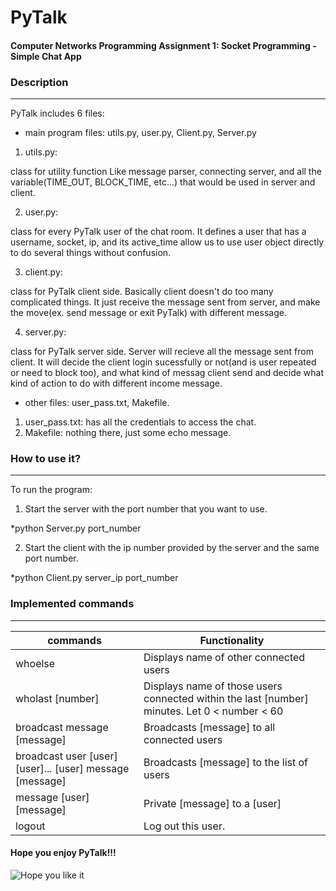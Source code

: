 # PyTalk
#### Computer Networks Programming Assignment 1: Socket Programming - Simple Chat App

### Description
------

PyTalk includes 6 files:

- main program files: utils.py, user.py, Client.py, Server.py

1. utils.py:

class for utility function
Like message parser, connecting server,
and all the variable(TIME_OUT, BLOCK_TIME, etc...)
that would be used in server and client.

2. user.py:

class for every PyTalk user of the chat room.
It defines a user that has a username, socket, ip,
and its active_time allow us to use user object
directly to do several things without confusion.

3. client.py:

class for PyTalk client side. Basically client doesn't do
too many complicated things. It just receive the message
sent from server, and make the move(ex. send message or
exit PyTalk) with different message.

4. server.py:

class for PyTalk server side. Server will recieve all
the message sent from client. It will decide the client
login sucessfully or not(and is user repeated or need to
block too), and what kind of messag client send and decide
what kind of action to do with different income message.

- other files: user_pass.txt, Makefile.

1. user_pass.txt: has all the credentials to access the chat.
2. Makefile: nothing there, just some echo message.

### How to use it?
------

To run the program:

1. Start the server with the port number that you want to use.

*python Server.py port_number

2. Start the client with the ip number provided by the server and the same port number.

*python Client.py server_ip port_number

### Implemented commands
------

|commands                       |Functionality                                 |
|-------------------------------|----------------------------------------------|
|whoelse                        |Displays name of other connected users        |
|wholast [number]               |Displays name of those users connected within the last [number] minutes. Let 0 < number < 60|
|broadcast message [message]    |Broadcasts [message] to all connected users   |
|broadcast user [user] [user]... [user] message [message]|Broadcasts [message] to the list of users      |
|message [user] [message]       |Private [message] to a [user]                 |
|logout                         |Log out this user.                            |


#### Hope you enjoy PyTalk!!!
![Hope you like it](http://cdn0.vox-cdn.com/assets/5057232/kerley_dance.gif)

